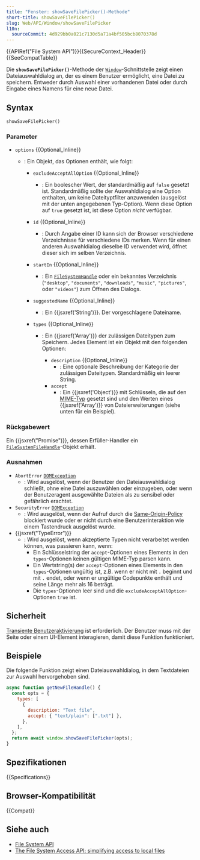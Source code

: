 ```yaml
---
title: "Fenster: showSaveFilePicker()-Methode"
short-title: showSaveFilePicker()
slug: Web/API/Window/showSaveFilePicker
l10n:
  sourceCommit: 4d929bb0a021c7130d5a71a4bf505bcb8070378d
---
```


{{APIRef("File System API")}}{{SecureContext_Header}}{{SeeCompatTable}}

Die **`showSaveFilePicker()`**-Methode der [`Window`](/de/docs/Web/API/Window)-Schnittstelle zeigt einen Dateiauswahldialog an, der es einem Benutzer ermöglicht, eine Datei zu speichern. Entweder durch Auswahl einer vorhandenen Datei oder durch Eingabe eines Namens für eine neue Datei.

## Syntax

```js-nolint
showSaveFilePicker()
```

### Parameter

- `options` {{Optional_Inline}}

  - : Ein Objekt, das Optionen enthält, wie folgt:

    - `excludeAcceptAllOption` {{Optional_Inline}}
      - : Ein boolescher Wert, der standardmäßig auf `false` gesetzt ist. Standardmäßig sollte der Auswahldialog eine Option enthalten, um keine Dateityptfilter anzuwenden (ausgelöst mit der unten angegebenen Typ-Option). Wenn diese Option auf `true` gesetzt ist, ist diese Option _nicht_ verfügbar.
    - `id` {{Optional_Inline}}
      - : Durch Angabe einer ID kann sich der Browser verschiedene Verzeichnisse für verschiedene IDs merken. Wenn für einen anderen Auswahldialog dieselbe ID verwendet wird, öffnet dieser sich im selben Verzeichnis.
    - `startIn` {{Optional_Inline}}
      - : Ein [`FileSystemHandle`](/de/docs/Web/API/FileSystemHandle) oder ein bekanntes Verzeichnis (`"desktop"`, `"documents"`, `"downloads"`, `"music"`, `"pictures"`, oder `"videos"`) zum Öffnen des Dialogs.
    - `suggestedName` {{Optional_Inline}}
      - : Ein {{jsxref('String')}}. Der vorgeschlagene Dateiname.
    - `types` {{Optional_Inline}}

      - : Ein {{jsxref('Array')}} der zulässigen Dateitypen zum Speichern. Jedes Element ist ein Objekt mit den folgenden Optionen:

        - `description` {{Optional_Inline}}
          - : Eine optionale Beschreibung der Kategorie der zulässigen Dateitypen. Standardmäßig ein leerer String.
        - `accept`
          - : Ein {{jsxref('Object')}} mit Schlüsseln, die auf den [MIME-Typ](/de/docs/Web/HTTP/Guides/MIME_types/Common_types) gesetzt sind und den Werten eines {{jsxref('Array')}} von Dateierweiterungen (siehe unten für ein Beispiel).

### Rückgabewert

Ein {{jsxref("Promise")}}, dessen Erfüller-Handler ein [`FileSystemFileHandle`](/de/docs/Web/API/FileSystemFileHandle)-Objekt erhält.

### Ausnahmen

- `AbortError` [`DOMException`](/de/docs/Web/API/DOMException)
  - : Wird ausgelöst, wenn der Benutzer den Dateiauswahldialog schließt, ohne eine Datei auszuwählen oder einzugeben, oder wenn der Benutzeragent ausgewählte Dateien als zu sensibel oder gefährlich erachtet.
- `SecurityError` [`DOMException`](/de/docs/Web/API/DOMException)
  - : Wird ausgelöst, wenn der Aufruf durch die [Same-Origin-Policy](/de/docs/Web/Security/Same-origin_policy) blockiert wurde oder er nicht durch eine Benutzerinteraktion wie einem Tastendruck ausgelöst wurde.
- {{jsxref("TypeError")}}
  - : Wird ausgelöst, wenn akzeptierte Typen nicht verarbeitet werden können, was passieren kann, wenn:
    - Ein Schlüsselstring der `accept`-Optionen eines Elements in den `types`-Optionen keinen gültigen MIME-Typ parsen kann.
    - Ein Wertstring(s) der `accept`-Optionen eines Elements in den `types`-Optionen ungültig ist, z.B. wenn er nicht mit `.` beginnt und mit `.` endet, oder wenn er ungültige Codepunkte enthält und seine Länge mehr als 16 beträgt.
    - Die `types`-Optionen leer sind und die `excludeAcceptAllOption`-Optionen `true` ist.

## Sicherheit

[Transiente Benutzeraktivierung](/de/docs/Web/Security/User_activation) ist erforderlich. Der Benutzer muss mit der Seite oder einem UI-Element interagieren, damit diese Funktion funktioniert.

## Beispiele

Die folgende Funktion zeigt einen Dateiauswahldialog, in dem Textdateien zur Auswahl hervorgehoben sind.

```js
async function getNewFileHandle() {
  const opts = {
    types: [
      {
        description: "Text file",
        accept: { "text/plain": [".txt"] },
      },
    ],
  };
  return await window.showSaveFilePicker(opts);
}
```

## Spezifikationen

{{Specifications}}

## Browser-Kompatibilität

{{Compat}}

## Siehe auch

- [File System API](/de/docs/Web/API/File_System_API)
- [The File System Access API: simplifying access to local files](https://developer.chrome.com/docs/capabilities/web-apis/file-system-access)
